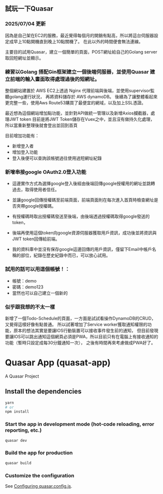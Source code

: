 ## 試玩一下Quasar
### 2025/07/04 更新
因為是自己架在EC2的服務，最近覺得每個月的開銷有點高，所以將這台伺服器設定成早上10點開機直到晚上10點關機了。
在此以外的時間便會無法連線。

主要目的試用Quasar，建立一個簡單的頁面，POST網址給自己的Golang server取回短網址並顯示。
### 練習以Golang 搭配Gin框架建立一個後端伺服器，並使用Quasar 建立前端的輸入畫面取得處理過後的短網址。
整個網站建置於 AWS EC2上透過 Nginx 代理前端與後端，並使用supervisor監聽golang運行狀況，
再將資料儲存於 AWS dynamoDB。
後續為了讓整體看起來更完整一些，使用Aws Route53購買了最便宜的網域，以及加上SSL憑證。

最近想為這個網站增加點功能，並針對API做統一管理以及新增Axios攔截器，處理JWT token
目前是將JWT Token儲存在Vuex之中，並且沒有做持久化處理，所以當重新整理後就會登出並回到首頁

目前增加功能有：
* 新增登入者
* 增加登入功能
* 登入後便可以查詢該帳號過往使用過短網址紀錄

### 新增串接google OAuth2.0登入功能
* 這邊實作方式為選擇google登入後經由後端回傳google授權用的網址並跳轉過去，取得使用者信任。
* 並讓google回傳授權碼至前端頁面，前端頁面則在每次進入首頁時檢查網址是否夾帶google授權碼。
* 有授權碼時取出授權碼發送至後端，由後端透過授權碼取得google發送的token，
* 後端再使用這個token向google資源伺服器獲取用戶資訊，成功後並將資訊與JWT token回傳給前端。

* 我的資料庫中並沒有保存google這邊回傳的用戶資訊，僅留下Email中帳戶名稱的部位，紀錄在歷史紀錄中而已，可以放心試用。

### 試用的話可以用這個帳號！：
* 帳號：demo
* 密碼：demo123
* 當然也可以自己建立一個新的

### 似乎跟我想的不太一樣
新增了一個Todo-Schedule的頁面，一方面是試試看操作DynamoDB的CRUD，又覺得這樣好像有點普通。
所以試著增加了Service worker獲取通知權限的功能，原本的想法其實是要讓IOS行動裝置可以接收事件發生前的通知，
但目前發現要讓IOS可以跳出通知這個網頁必須是PWA，所以目前只有在電腦上有接收通知的功能（暫時只設定成每30分鐘通知一次），
之後有時間再來考慮做成PWA好了。
# Quasar App (quasat-app)

A Quasar Project

## Install the dependencies
```bash
yarn
# or
npm install
```

### Start the app in development mode (hot-code reloading, error reporting, etc.)
```bash
quasar dev
```


### Build the app for production
```bash
quasar build
```

### Customize the configuration
See [Configuring quasar.config.js](https://v2.quasar.dev/quasar-cli-vite/quasar-config-js).
